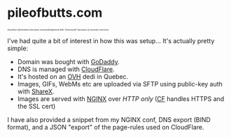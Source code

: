 # pileofbutts.com

<span style="font-size:5px !important;"><i>Sensitive information has been removed/replaced with "[removed]" because of security concerns.</i></span>

I've had quite a bit of interest in how this was setup... It's actually pretty simple:

* Domain was bought with [GoDaddy](https://godaddy.com/).
* DNS is managed with [CloudFlare](https://www.cloudflare.com/).
* It's hosted on an [OVH](https://www.ovh.com/) dedi in Quebec.
* Images, GIFs, WebMs etc are uploaded via SFTP using public-key auth with [ShareX](https://getsharex.com/).
* Images are served with [NGINX](https://www.nginx.com/) over <i>HTTP only</i> ([CF](https://www.cloudflare.com/) handles HTTPS and the SSL cert)

I have also provided a snippet from my NGINX conf, DNS export (BIND format), and a JSON "export" of the page-rules used on CloudFlare.
